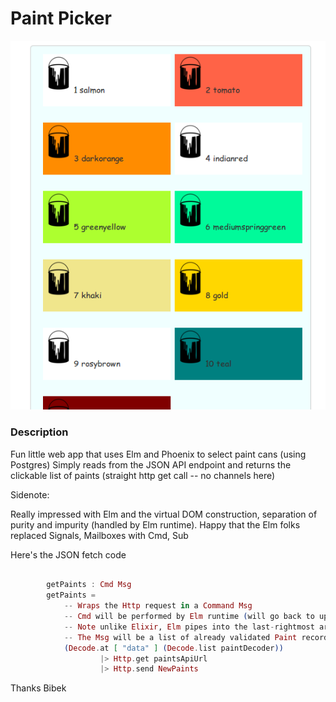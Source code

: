 # Paint Picker

![Logo](https://raw.githubusercontent.com/brpandey/paint_picker/master/priv/images/paintpicker.png)

### Description
Fun little web app that uses Elm and Phoenix to select paint cans (using Postgres) 
Simply reads from the JSON API endpoint and returns the clickable list of paints 
(straight http get call -- no channels here)

Sidenote:

Really impressed with Elm and the virtual DOM construction, separation of purity and impurity 
(handled by Elm runtime).
Happy that the Elm folks replaced Signals, Mailboxes with Cmd, Sub


Here's the JSON fetch code

```elixir

        getPaints : Cmd Msg
        getPaints =
            -- Wraps the Http request in a Command Msg
            -- Cmd will be performed by Elm runtime (will go back to update eventually)
            -- Note unlike Elixir, Elm pipes into the last-rightmost arg == partial functions
            -- The Msg will be a list of already validated Paint records
            (Decode.at [ "data" ] (Decode.list paintDecoder))
                    |> Http.get paintsApiUrl
                    |> Http.send NewPaints

```

Thanks Bibek


